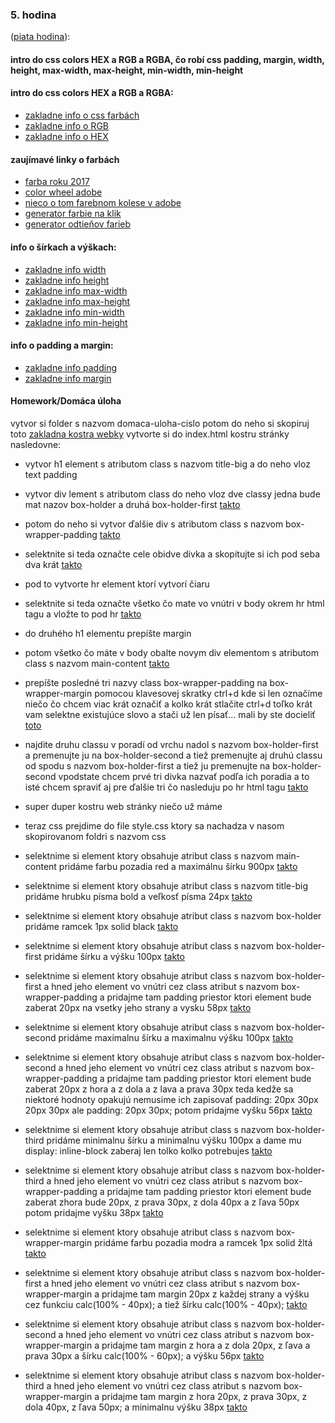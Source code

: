 ### 5. hodina
([piata hodina](lessons)):
#### intro do css colors HEX a RGB a RGBA, čo robí css padding, margin, width, height, max-width, max-height, min-width, min-height</br>

#### intro do css colors HEX a RGB a RGBA:</br>
- [zakladne info o css farbách](https://www.w3schools.com/css/css3_colors.asp)
- [zakladne info o RGB](https://www.w3schools.com/colors/colors_rgb.asp)</br>
- [zakladne info o HEX](https://www.w3schools.com/colors/colors_hexadecimal.asp)</br>

#### zaujímavé linky o farbách
- [farba roku 2017](https://www.pantone.com/color-of-the-year-2017)
- [color wheel adobe](https://color.adobe.com/create/color-wheel)
- [nieco o tom farebnom kolese v adobe](https://www.w3schools.com/colors/colors_wheels.asp)
- [generator farbie na klik](https://color.hailpixel.com)
- [generator odtieňov farieb](http://www.0to255.com)

#### info o šírkach a výškach:</br>
- [zakladne info width](https://www.w3schools.com/cssref/pr_dim_width.asp)</br>
- [zakladne info height](https://www.w3schools.com/cssref/pr_dim_height.asp)</br>
- [zakladne info max-width](https://www.w3schools.com/cssref/pr_dim_max-width.asp)</br>
- [zakladne info max-height](https://www.w3schools.com/cssref/pr_dim_max-height.asp)</br>
- [zakladne info min-width](https://www.w3schools.com/cssref/pr_dim_min-width.asp)</br>
- [zakladne info min-height](https://www.w3schools.com/cssref/pr_dim_min-height.asp)</br>

#### info o padding a margin:</br>
- [zakladne info padding](https://www.w3schools.com/css/css_padding.asp)</br>
- [zakladne info margin](https://www.w3schools.com/css/css_margin.asp)</br>

#### Homework/Domáca úloha</br>
vytvor si folder s nazvom domaca-uloha-cislo potom do neho si skopiruj toto [zakladna kostra webky](../default) vytvorte si do index.html kostru stránky nasledovne:
- vytvor h1 element s atributom class s nazvom title-big a do neho vloz text padding
- vytvor div lement s atributom class do neho vloz dve classy jedna bude mat nazov box-holder a druhá box-holder-first
[takto](homework/steps/1.png)
- potom do neho si vytvor ďalšie div s atributom class s nazvom box-wrapper-padding [takto](homework/steps/2.png)
- selektnite si teda označte cele obidve divka a skopitujte si ich pod seba dva krát [takto](homework/steps/3.png)
- pod to vytvorte hr element ktorí vytvorí čiaru
- selektnite si teda označte všetko čo mate vo vnútri v body okrem hr html tagu a vložte to pod hr [takto](homework/steps/4.png)
- do druhého h1 elementu prepíšte margin
- potom všetko čo máte v body obalte novym div elementom s atributom class s nazvom main-content [takto](homework/steps.png)
- prepíšte posledné tri nazvy class box-wrapper-padding na box-wrapper-margin pomocou klavesovej skratky ctrl+d kde si len označíme niečo čo chcem viac krát označiť a kolko krát stlačite ctrl+d toľko krát vam selektne existujúce slovo a stači už len písať... mali by ste docieliť [toto](homework/steps/6.png)
- najdite druhu classu v poradí od vrchu nadol s nazvom box-holder-first a premenujte ju na box-holder-second a tiež premenujte aj druhú classu od spodu s nazvom box-holder-first a tiež ju premenujte na box-holder-second vpodstate chcem prvé tri divka nazvať podľa ich poradia a to isté chcem spraviť aj pre ďalšie tri čo nasleduju po hr html tagu [takto](homework/steps/7.png)
- super duper kostru web stránky niečo už máme
- teraz css prejdime do file style.css ktory sa nachadza v nasom skopirovanom foldri s nazvom css
- selektnime si element ktory obsahuje atribut class s nazvom main-content pridáme farbu pozadia red a maximálnu šírku 900px
[takto](homework/steps/8.png)
- selektnime si element ktory obsahuje atribut class s nazvom title-big pridáme hrubku písma bold a veľkosť písma 24px [takto](homework/steps/9.png)
- selektnime si element ktory obsahuje atribut class s nazvom box-holder pridáme ramcek 1px solid black [takto](homework/steps/10.png)

- selektnime si element ktory obsahuje atribut class s nazvom box-holder-first pridáme šírku a výšku 100px [takto](homework/steps/11.png)
- selektnime si element ktory obsahuje atribut class s nazvom box-holder-first a hned jeho element vo vnútri cez class atribut s nazvom box-wrapper-padding a pridajme tam padding priestor ktori element bude zaberat 20px na vsetky jeho strany a vysku 58px [takto](homework/steps/12.png)

- selektnime si element ktory obsahuje atribut class s nazvom box-holder-second pridáme maximalnu šírku a maximalnu výšku 100px [takto](homework/steps/13.png)
- selektnime si element ktory obsahuje atribut class s nazvom box-holder-second a hned jeho element vo vnútri cez class atribut s nazvom box-wrapper-padding a pridajme tam padding priestor ktori element bude zaberat 20px z hora a z dola a z lava a prava 30px teda kedže sa niektoré hodnoty opakujú nemusime ich zapisovať padding: 20px 30px 20px 30px ale padding: 20px 30px; potom pridajme vyšku 56px [takto](homework/steps/14.png)

- selektnime si element ktory obsahuje atribut class s nazvom box-holder-third pridáme minimalnu šírku a minimalnu výšku 100px a dame mu display: inline-block zaberaj len tolko kolko potrebujes [takto](homework/steps/15.png)
- selektnime si element ktory obsahuje atribut class s nazvom box-holder-third a hned jeho element vo vnútri cez class atribut s nazvom box-wrapper-padding a pridajme tam padding priestor ktori element bude zaberat zhora bude 20px, z prava 30px, z dola 40px a z ľava 50px potom pridajme vyšku 38px [takto](homework/steps/16.png)

- selektnime si element ktory obsahuje atribut class s nazvom box-wrapper-margin pridáme farbu pozadia modra a ramcek 1px solid žltá [takto](homework/steps/17.png)

- selektnime si element ktory obsahuje atribut class s nazvom box-holder-first a hned jeho element vo vnútri cez class atribut s nazvom box-wrapper-margin a pridajme tam margin 20px z každej strany a výšku cez funkciu calc(100% - 40px); a tiež šírku calc(100% - 40px); [takto](homework/steps/18.png)
- selektnime si element ktory obsahuje atribut class s nazvom box-holder-second a hned jeho element vo vnútri cez class atribut s nazvom box-wrapper-margin a pridajme tam margin z hora a z dola 20px, z ľava a prava 30px a šírku calc(100% - 60px); a výšku 56px [takto](homework/steps/19.png)
- selektnime si element ktory obsahuje atribut class s nazvom box-holder-third a hned jeho element vo vnútri cez class atribut s nazvom box-wrapper-margin a pridajme tam margin z hora 20px, z prava 30px, z dola 40px, z ľava 50px; a minimalnu výšku 38px  [takto](homework/steps/20.png)

